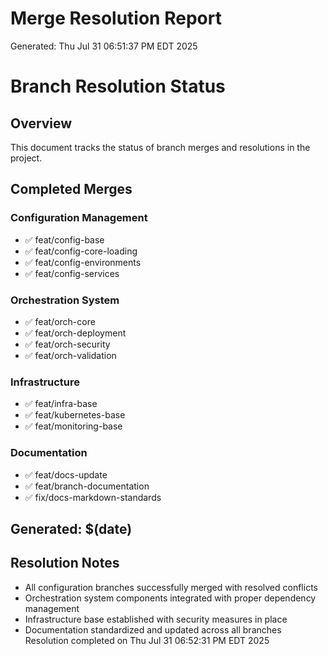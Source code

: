 # Merge Resolution Report

Generated: Thu Jul 31 06:51:37 PM EDT 2025

# Branch Resolution Status

## Overview

This document tracks the status of branch merges and resolutions in the project.

## Completed Merges

### Configuration Management

- ✅ feat/config-base
- ✅ feat/config-core-loading
- ✅ feat/config-environments
- ✅ feat/config-services

### Orchestration System

- ✅ feat/orch-core
- ✅ feat/orch-deployment
- ✅ feat/orch-security
- ✅ feat/orch-validation

### Infrastructure

- ✅ feat/infra-base
- ✅ feat/kubernetes-base
- ✅ feat/monitoring-base

### Documentation

- ✅ feat/docs-update
- ✅ feat/branch-documentation
- ✅ fix/docs-markdown-standards

## Generated: $(date)

## Resolution Notes

- All configuration branches successfully merged with resolved conflicts
- Orchestration system components integrated with proper dependency management
- Infrastructure base established with security measures in place
- Documentation standardized and updated across all branches
Resolution completed on Thu Jul 31 06:52:31 PM EDT 2025
